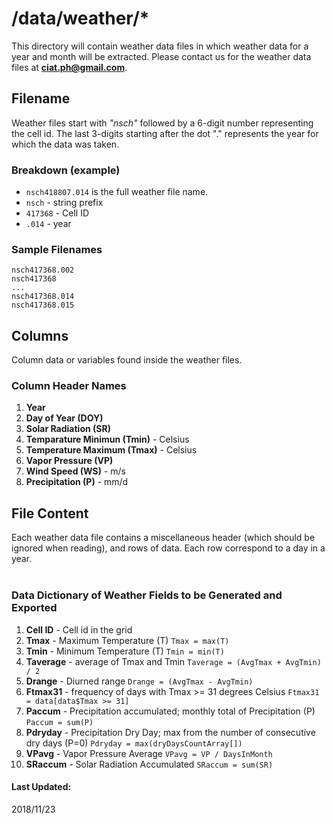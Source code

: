 # /data/weather/*

This directory will contain weather data files in which weather data for a year and month will be extracted. Please contact us for the weather data files at **ciat.ph@gmail.com**.

## Filename 
Weather files start with _"nsch"_ followed by a 6-digit number representing the cell id. The last 3-digits starting after the dot "." represents the year for which the data was taken.

### Breakdown (example)
- `nsch418807.014` is the full weather file name.
 - `nsch` - string prefix
 - `417368` - Cell ID
 - `.014` - year

### Sample Filenames
`nsch417368.002` <br>
`nsch417368`<br>
`...`<br>
`nsch417368.014`<br>
`nsch417368.015`<br>


## Columns

Column data or variables found inside the weather files.

### Column Header Names

1. **Year**
2. **Day of Year (DOY)**
3. **Solar Radiation (SR)**
4. **Temparature Minimun (Tmin)** - Celsius
5. **Temperature Maximum (Tmax)** - Celsius
6. **Vapor Pressure (VP)**
7. **Wind Speed (WS)** - m/s
8. **Precipitation (P)** - mm/d

## File Content
Each weather data file contains a miscellaneous header (which should be ignored when reading), and rows of data. Each row correspond to a day in a year.
<br><br>

### Data Dictionary of Weather Fields to be Generated and Exported

1. **Cell ID** - Cell id in the grid
2. **Tmax** - Maximum Temperature (T)
`Tmax = max(T)`
3. **Tmin** - Minimum Temperature (T)
`Tmin = min(T)`
4. **Taverage** - average of Tmax and Tmin
`Taverage = (AvgTmax + AvgTmin) / 2`
5. **Drange** - Diurned range
`Drange = (AvgTmax - AvgTmin)`
6. **Ftmax31** - frequency of days with Tmax >= 31 degrees Celsius
`Ftmax31 = data[data$Tmax >= 31]`
7. **Paccum** - Precipitation accumulated; monthly total of Precipitation (P)
`Paccum = sum(P)`
8. **Pdryday** - Precipitation Dry Day; max from the number of consecutive dry days (P=0)
`Pdryday = max(dryDaysCountArray[])`
9. **VPavg** - Vapor Pressure Average 
`VPavg = VP / DaysInMonth`
10. **SRaccum** - Solar Radiation Accumulated
`SRaccum = sum(SR)`


#### Last Updated: 
2018/11/23